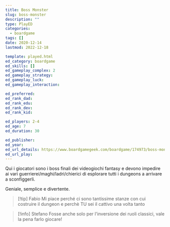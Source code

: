```yaml
---
title: Boss Monster
slug: boss-monster
description: ""
type: PlayED
categories:
  - boardgame
tags: []
date: 2020-12-14
lastmod: 2022-12-18

template: played.html
ed_category: boardgame
ed_skills: []
ed_gameplay_complex: 2
ed_gameplay_strategy: 
ed_gameplay_luck: 
ed_gameplay_interaction: 

ed_preferred: 
ed_rank_dad: 
ed_rank_edu: 
ed_rank_dev: 
ed_rank_kid: 

ed_players: 2-4
ed_age: 7
ed_duration: 30

ed_publisher: 
ed_year: 
ed_url_details: https://www.boardgamegeek.com/boardgame/174973/boss-monster-2-next-level
ed_url_play: 
---
```


Qui i giocatori sono i boss finali dei videogiochi fantasy e devono impedire ai vari guerrierei/maghi/ladri/chierici di esplorare tutti i dungeons a arrivare a sconfiggerli.

Geniale, semplice e divertente.

> [!tip] Fabio
> Mi piace perché ci sono tantissime stanze con cui costruire il dungeon e perchè TU sei il cattivo una volta tanto

> [!info] Stefano
> Fosse anche solo per l'inversione dei ruoli classici, vale la pena farlo giocare!
